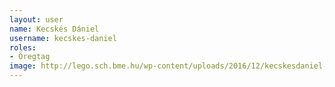 ```yaml
---
layout: user
name: Kecskés Dániel
username: kecskes-daniel
roles:
- Öregtag
image: http://lego.sch.bme.hu/wp-content/uploads/2016/12/kecskesdaniel-150x150.jpg
---
```

